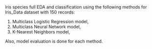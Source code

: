 Iris species full EDA and classification using the following methods for Iris_Data dataset with 150 records:

1. Multiclass Logistic Regression model,
2. Multiclass Neural Network model,
3. K-Nearest Neighbors model,

Also, model evaluation is done for each method.
